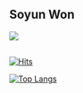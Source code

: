 ## Soyun Won


<img src="https://github-readme-stats.vercel.app/api?username=1sxyzn&show_icons=true&theme=vue">

##
[![Hits](https://hits.seeyoufarm.com/api/count/incr/badge.svg?url=https%3A%2F%2Fgithub.com%2F1szyxn&count_bg=%2353892A&title_bg=%23555555&icon=&icon_color=%23E7E7E7&title=hits+&edge_flat=false)](https://hits.seeyoufarm.com)  

[![Top Langs](https://github-readme-stats.vercel.app/api/top-langs/?username=1sxyzn&layout=compact)](https://github.com/anuraghazra/github-readme-stats) 

<!--
**1sxyzn/1sxyzn** is a ✨ _special_ ✨ repository because its `README.md` (this file) appears on your GitHub profile.

Here are some ideas to get you started:

- 🔭 I’m currently working on ...
- 🌱 I’m currently learning ...
- 👯 I’m looking to collaborate on ...
- 🤔 I’m looking for help with ...
- 💬 Ask me about ...
- 📫 How to reach me: ...
- 😄 Pronouns: ...
- ⚡ Fun fact: ...
-->
